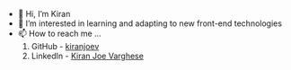 - 👋 Hi, I’m Kiran
- 👀 I’m interested in learning and adapting to new front-end technologies
- 📫 How to reach me ...
  1. GitHub - [kiranjoev](https://github.com/kiranjoev)
  2. LinkedIn - [Kiran Joe Varghese](https://www.linkedin.com/in/kiranjoevarghese/)

<!---
kiranjoev/kiranjoev is a ✨ special ✨ repository because its `README.md` (this file) appears on your GitHub profile.
You can click the Preview link to take a look at your changes.
--->
